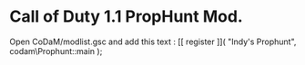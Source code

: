 # Call of Duty 1.1 PropHunt Mod.
 Open CoDaM/modlist.gsc and add this text
 : [[ register ]]( "Indy's Prophunt", codam\Prophunt::main );
